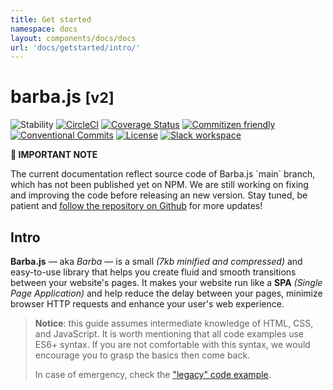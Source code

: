 ```yaml
---
title: Get started
namespace: docs
layout: components/docs/docs
url: 'docs/getstarted/intro/'
---
```


# barba.js <small>[v2]</small>

![Stability](https://img.shields.io/badge/stability-stable-brightgreen.svg?style=flat-square "Badge") [![CircleCI](https://img.shields.io/circleci/project/github/barbajs/barba/main.svg?style=flat-square)](https://circleci.com/gh/barbajs/barba/tree/main "Badge") [![Coverage Status](https://img.shields.io/coveralls/github/barbajs/barba/main.svg?style=flat-square)](https://coveralls.io/github/barbajs/barba?branch=main "Badge") [![Commitizen friendly](https://img.shields.io/badge/commitizen-friendly-brightgreen.svg?style=flat-square)](http://commitizen.github.io/cz-cli/ "Badge") [![Conventional Commits](https://img.shields.io/badge/Conventional%20Commits-1.0.0-yellow.svg?style=flat-square)](https://conventionalcommits.org "Badge") [![License](https://img.shields.io/badge/license-MIT-green.svg?style=flat-square)](https://github.com/barbajs/barba/blob/main/LICENSE "Badge") <a href="{% slack_invite %}" target="_blank" rel="nofollow" title="Badge"><img src="https://img.shields.io/badge/slack-workspace-purple.svg?style=flat-square&logo=slack" alt="Slack workspace"></a>

<div class="info">
  <strong>🚧 IMPORTANT NOTE</strong>
  <p>The current documentation reflect source code of Barba.js `main` branch, which has not been published yet on NPM. We are still working on fixing and improving the code before releasing an new version. Stay tuned, be patient and <a href="https://github.com/barbajs/barba" target="_blank">follow the repository on Github</a> for more updates!</p>
</div>

## Intro

**Barba.js** — aka *Barba* —  is a small *(7kb minified and compressed)* and easy-to-use library that helps you create fluid and smooth transitions between your website's pages. It makes your website run like a **SPA** *(Single Page Application)* and help reduce the delay between your pages, minimize browser HTTP requests and enhance your user's web experience.

> **Notice**: this guide assumes intermediate knowledge of HTML, CSS, and JavaScript. It is worth mentioning that all code examples use ES6+ syntax. If you are not comfortable with this syntax, we would encourage you to grasp the basics then come back.
>
> In case of emergency, check the ["legacy" code example](/docs/getstarted/legacy/).
